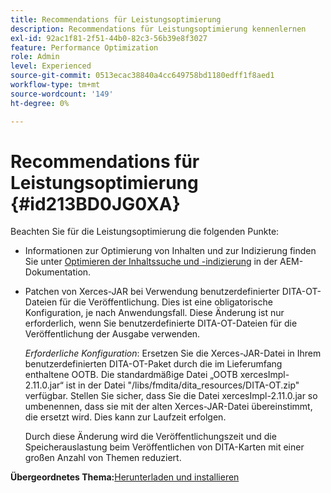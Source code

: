 ```yaml
---
title: Recommendations für Leistungsoptimierung
description: Recommendations für Leistungsoptimierung kennenlernen
exl-id: 92ac1f81-2f51-44b0-82c3-56b39e8f3027
feature: Performance Optimization
role: Admin
level: Experienced
source-git-commit: 0513ecac38840a4cc649758bd1180edff1f8aed1
workflow-type: tm+mt
source-wordcount: '149'
ht-degree: 0%

---
```


# Recommendations für Leistungsoptimierung {#id213BD0JG0XA}

Beachten Sie für die Leistungsoptimierung die folgenden Punkte:

- Informationen zur Optimierung von Inhalten und zur Indizierung finden Sie unter [Optimieren der Inhaltssuche und -indizierung](https://experienceleague.adobe.com/docs/experience-manager-cloud-service/operations/indexing.html?lang=de) in der AEM-Dokumentation.

- Patchen von Xerces-JAR bei Verwendung benutzerdefinierter DITA-OT-Dateien für die Veröffentlichung. Dies ist eine obligatorische Konfiguration, je nach Anwendungsfall. Diese Änderung ist nur erforderlich, wenn Sie benutzerdefinierte DITA-OT-Dateien für die Veröffentlichung der Ausgabe verwenden.

  *Erforderliche Konfiguration*: Ersetzen Sie die Xerces-JAR-Datei in Ihrem benutzerdefinierten DITA-OT-Paket durch die im Lieferumfang enthaltene OOTB. Die standardmäßige Datei „OOTB xercesImpl-2.11.0.jar“ ist in der Datei &quot;/libs/fmdita/dita\_resources/DITA-OT.zip&quot; verfügbar. Stellen Sie sicher, dass Sie die Datei xercesImpl-2.11.0.jar so umbenennen, dass sie mit der alten Xerces-JAR-Datei übereinstimmt, die ersetzt wird. Dies kann zur Laufzeit erfolgen.

  Durch diese Änderung wird die Veröffentlichungszeit und die Speicherauslastung beim Veröffentlichen von DITA-Karten mit einer großen Anzahl von Themen reduziert.


**Übergeordnetes Thema:**&#x200B;[ Herunterladen und installieren](download-install.md)
